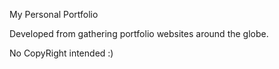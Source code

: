 
My Personal Portfolio

Developed from gathering portfolio websites around the globe.

No CopyRight intended :)
